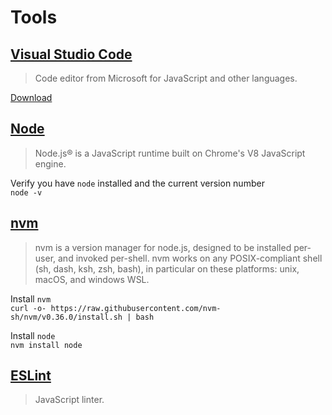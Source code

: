 # Tools 


## [Visual Studio Code](https://code.visualstudio.com/)

> Code editor from Microsoft for JavaScript and other languages. 

[Download](https://code.visualstudio.com/Download)

## [Node](https://nodejs.org/en/)

> Node.js® is a JavaScript runtime built on Chrome's V8 JavaScript engine.

Verify you have `node` installed and the current version number   
```node -v```

## [nvm](https://github.com/nvm-sh/nvm)

> nvm is a version manager for node.js, designed to be installed per-user, and invoked per-shell. nvm works on any POSIX-compliant shell (sh, dash, ksh, zsh, bash), in particular on these platforms: unix, macOS, and windows WSL.

Install `nvm`   
```curl -o- https://raw.githubusercontent.com/nvm-sh/nvm/v0.36.0/install.sh | bash```

Install `node`   
```nvm install node```

## [ESLint](https://eslint.org/) 

> JavaScript linter.
